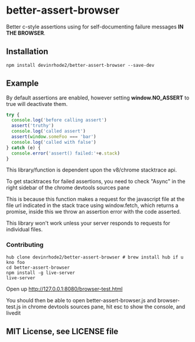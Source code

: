 
# better-assert-browser

  Better c-style assertions using for self-documenting
  failure messages __**IN THE BROWSER**__.

## Installation

    npm install devinrhode2/better-assert-browser --save-dev

## Example

 By default assertions are enabled, however setting __window.NO_ASSERT__ to true will deactivate them.

```js
try {
  console.log('before calling assert')
  assert('truthy')
  console.log('called assert')
  assert(window.someFoo === 'bar')
  console.log('called with false')
} catch (e) {
  console.error('assert() failed:'+e.stack)
}
```

This library/function is dependent upon the v8/chrome stacktrace api.

To get stacktraces for failed assertions, you need to check "Async" in the
right sidebar of the chrome devtools sources pane

This is because this function makes a request for the javascript file at the file url
indicated in the stack trace using window.fetch, which returns a promise, inside this we
throw an assertion error with the code asserted.

This library won't work unless your server responds to requests for individual files.

### Contributing
```
hub clone devinrhode2/better-assert-browser # brew install hub if u kno foo
cd better-assert-browser
npm install -g live-server
live-server
```
Open up http://127.0.0.1:8080/browser-test.html

You should then be able to open better-assert-browser.js and browser-test.js in chrome devtools sources pane, hit esc to show the console, and livedit

## MIT License, see LICENSE file

